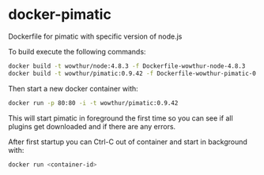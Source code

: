 # docker-pimatic
Dockerfile for pimatic with specific version of node.js

To build execute the following commands:
```bash
docker build -t wowthur/node:4.8.3 -f Dockerfile-wowthur-node-4.8.3
docker build -t wowthur/pimatic:0.9.42 -f Dockerfile-wowthur-pimatic-0.9.42
```

Then start a new docker container with:
```bash
docker run -p 80:80 -i -t wowthur/pimatic:0.9.42
```

This will start pimatic in foreground the first time so you can see if all plugins get downloaded and if there are any errors.

After first startup you can Ctrl-C out of container and start in background with:
```bash
docker run <container-id>
```
